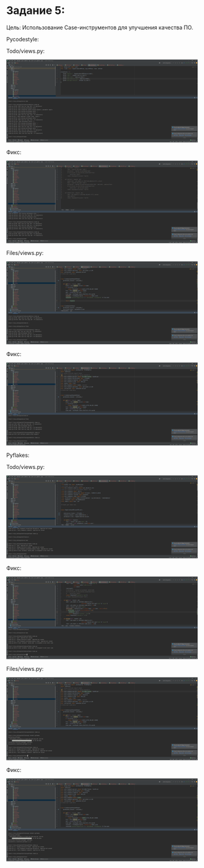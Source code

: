 # Задание 5:
Цель: Использование Case-инструментов для улучшения качества ПО.

Pycodestyle:

Todo/views.py:

 ![alt text](screenshots/5_1.png)
 
Фикс:
 
 ![alt text](screenshots/5_2.png)
 
Files/views.py:

![alt text](screenshots/5_3.png)
 
Фикс:

 ![alt text](screenshots/5_4.png)

Pyflakes:

Todo/views.py:

![alt text](screenshots/5_5.png)
 
Фикс:

![alt text](screenshots/5_6.png)
 
Files/views.py:

 ![alt text](screenshots/5_7.png)
 
Фикс:

![alt text](screenshots/5_8.png)
